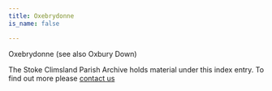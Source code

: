 ```yaml
---
title: Oxebrydonne
is_name: false

---
```


Oxebrydonne (see also Oxbury Down)


The Stoke Climsland Parish Archive holds material under this index entry. To find out more please [contact us](/contact/)
